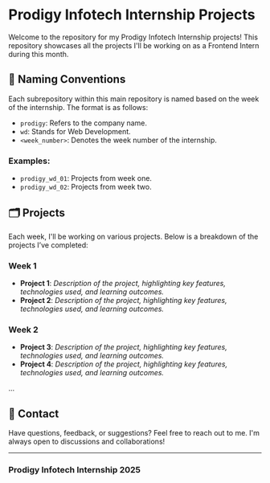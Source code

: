 # Prodigy Infotech Internship Projects

Welcome to the repository for my Prodigy Infotech Internship projects! This repository showcases all the projects I'll be working on as a Frontend Intern during this month.

## 📂 Naming Conventions

Each subrepository within this main repository is named based on the week of the internship. The format is as follows:
- `prodigy`: Refers to the company name.
- `wd`: Stands for Web Development.
- `<week_number>`: Denotes the week number of the internship.

### Examples:
- `prodigy_wd_01`: Projects from week one.
- `prodigy_wd_02`: Projects from week two.

## 🗂️ Projects

Each week, I'll be working on various projects. Below is a breakdown of the projects I’ve completed:

### Week 1
- **Project 1**: *Description of the project, highlighting key features, technologies used, and learning outcomes.*
- **Project 2**: *Description of the project, highlighting key features, technologies used, and learning outcomes.*

### Week 2
- **Project 3**: *Description of the project, highlighting key features, technologies used, and learning outcomes.*
- **Project 4**: *Description of the project, highlighting key features, technologies used, and learning outcomes.*

...

## 💬 Contact

Have questions, feedback, or suggestions? Feel free to reach out to me. I'm always open to discussions and collaborations!

---

### Prodigy Infotech Internship 2025

